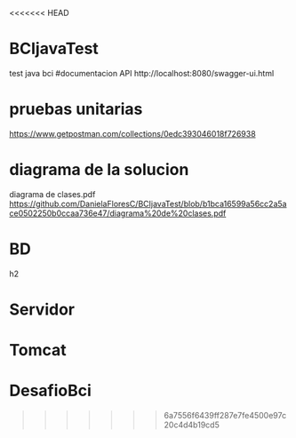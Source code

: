<<<<<<< HEAD
# BCIjavaTest
test java bci
#documentacion API
http://localhost:8080/swagger-ui.html
# pruebas unitarias
https://www.getpostman.com/collections/0edc393046018f726938
# diagrama de la solucion
diagrama de clases.pdf
https://github.com/DanielaFloresC/BCIjavaTest/blob/b1bca16599a56cc2a5ace0502250b0ccaa736e47/diagrama%20de%20clases.pdf
# BD
h2
# Servidor 
Tomcat
=======
# DesafioBci
>>>>>>> 6a7556f6439ff287e7fe4500e97c20c4d4b19cd5
